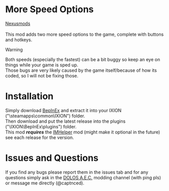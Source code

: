 # More Speed Options
[Nexusmods](https://www.nexusmods.com/ixion/mods/13)  
<br>
This mod adds two more speed options to the game, complete with buttons and hotkeys.  
> [!WARNING]
Both speeds (especially the fastest) can be a bit buggy so keep an eye on things while your game is sped up.  
Those bugs are very likely caused by the game itself/because of how its coded, so I will not be fixing those.
>

# Installation
Simply download [BepInEx](https://github.com/BepInEx/BepInEx/releases/tag/v6.0.0-pre.2) and extract it into your IXION ("\steamapps\common\IXION\") folder.  
Then download and put the latest release into the plugins ("\IXION\BepInEx\plugins\") folder.  
This mod **_requires_** the [IMHelper](https://github.com/captnced2/IXION-IMHelper/releases) mod (might make it optional in the future) see each release for the version.

# Issues and Questions
If you find any bugs please report them in the issues tab and for any questions simply ask in the [DOLOS A.E.C.](https://discord.gg/UMtuJrSmY3) modding channel (with ping pls) or message me directly (@captnced).
